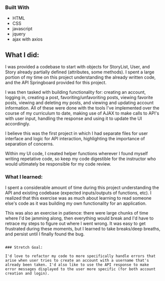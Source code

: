 

### Built With

* HTML
* CSS
* javascript
* jquery
* ajax with axios




<!-- GETTING STARTED -->
## What I did:

I was provided a codebase to start with objects for StoryList, User, and Story already partially defined (attributes, some methods). I spent a large portion of my time on this project understanding the already written code, and the API Springboard provided for this project.

I was then tasked with building functionality for: creating an account, logging in, creating a post, favoriting/unfavoriting posts, viewing favorite posts, viewing and deleting my posts, and viewing and updating account information. All of these were done with the tools I've implemented over the course of my curriculum to date, making use of AJAX to make calls to API's with user input, handling the response and using it to update the UI accordingly.

I believe this was the first project in which I had separate files for user interface and logic for API interaction, highlighting the importance of separation of concerns.

Within my UI code, I created helper functions wherever I found myself writing repetative code, so keep my code digestible for the instructor who would ultimately be responsible for my code review.

### What I learned:

I spent a considerable amount of time during this project understanding the API and existing codebase (expected inputs/outputs of functions, etc). I realized that this exercise was as much about learning to read someone else's code as it was building my own functionality for an application.

This was also an exercise in patience: there were large chunks of time where I'd be jamming along, then everything would break and I'd have to retrace my steps to figure out where I went wrong. It was easy to get frustrated during these moments, but I learned to take breaks/deep breaths, and persist until I finally found the bug.
```

### Stretch Goal:

I'd love to refactor my code to more specifically handle errors that arise when user tries to create an account with a username that's already been taken. I'd also like to use the API response to make error messages displayed to the user more specific (for both account creation and login).


